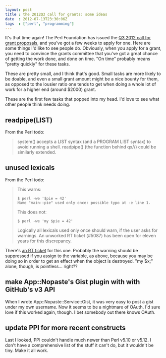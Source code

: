 ```yaml
---
layout: post
title : the 2012Q3 call for grants: some ideas
date  : 2012-07-13T23:30:06Z
tags  : ["perl", "programming"]
---
```

It's that time again!  The Perl Foundation has issued the [Q3 2012 call for
grant
proposals](http://news.perlfoundation.org/2012/07/2012q3-call-for-grant-proposal.html),
and you've got a few weeks to apply for one.  Here are some things I'd like to
see people do.  Obviously, when you apply for a grant, you need to convince the
grants committee that you've got a great chance of getting the work done, and
done on time.  "On time" probably means "pretty quickly" for these tasks.

These are pretty small, and I think that's good.  Small tasks are more likely
to be doable, and even a small grant amount might be a nice bounty for them, as
opposed to the lousier ratio one tends to get when doing a whole lot of work
for a higher end (around $2000) grant.

These are the first few tasks that popped into my head.  I'd love to see what
other people think needs doing.

## readpipe(LIST)

From the Perl todo:

> system() accepts a LIST syntax (and a PROGRAM LIST syntax) to avoid
> running a shell. readpipe() (the function behind qx//) could be similarly
> extended.

## unused lexicals

From the Perl todo:

> This warns:
>
>     $ perl -we '$pie = 42'
>     Name "main::pie" used only once: possible typo at -e line 1.
>
> This does not:
>
>     $ perl -we 'my $pie = 42'
>
> Logically all lexicals used only once should warn, if the user asks for
> warnings.  An unworked RT ticket (#5087) has been open for eleven
> years for this discrepancy.

There's [an RT ticket](https://rt.perl.org/rt3/Ticket/Display.html?id=5087)
for this one.  Probably the warning should be suppressed if you assign to 
the variable, as above, because you may be doing so in order to get an effect
when the object is destroyed.  "my $x;" alone, though, is pointless... right??

## make App::Nopaste's Gist plugin with with GitHub's v3 API

When I wrote App::Nopaste::Service::Gist, it was very easy to post a gist under
my own username.  Now it seems to be a nightmare of OAuth.  I'd sure love if
this worked again, though.  I bet somebody out there knows OAuth.

## update PPI for more recent constructs

Last I looked, PPI couldn't handle much newer than Perl v5.10 or v5.12.  I
don't have a comprehensive list of the stuff it can't do, but it wouldn't be
tiny.  Make it all work.


